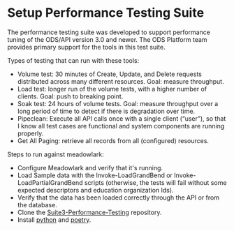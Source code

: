 # Setup Performance Testing Suite

The performance testing suite was developed to support performance tuning of the
ODS/API version 3.0 and newer. The ODS Platform team provides primary support
for the tools in this test suite.

Types of testing that can run with these tools:

- Volume test: 30 minutes of Create, Update, and Delete requests distributed
  across many different resources. Goal: measure throughput.
- Load test: longer run of the volume tests, with a higher number of clients.
  Goal: push to breaking point.
- Soak test: 24 hours of volume tests. Goal: measure throughput over a long
  period of time to detect if there is degradation over time.
- Pipeclean: Execute all API calls once with a single client (“user”), so that I
  know all test cases are functional and system components are running properly.
- Get All Paging: retrieve all records from all (configured) resources.

Steps to run against meadowlark:

- Configure Meadowlark and verify that it's running.
- Load Sample data with the Invoke-LoadGrandBend or Invoke-LoadPartialGrandBend
  scripts (otherwise, the tests will fail without some expected descriptors and
  education organization Ids).
- Verify that the data has been loaded correctly through the API or from the
  database.
- Clone the
  [Suite3-Performance-Testing](https://github.com/Ed-Fi-Exchange-OSS/Suite-3-Performance-Testing)
  repository.
- Install [python](https://www.python.org/downloads/) and
  [poetry](https://python-poetry.org/docs/#installation).
